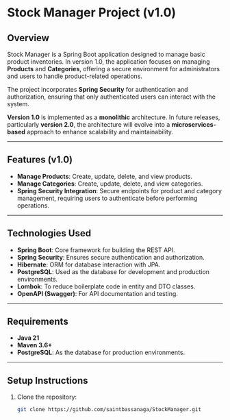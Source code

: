 # Stock Manager Project (v1.0)

## Overview
Stock Manager is a Spring Boot application designed to manage basic product inventories. In version 1.0, the application focuses on managing **Products** and **Categories**, offering a secure environment for administrators and users to handle product-related operations.

The project incorporates **Spring Security** for authentication and authorization, ensuring that only authenticated users can interact with the system.

**Version 1.0** is implemented as a **monolithic** architecture. In future releases, particularly **version 2.0**, the architecture will evolve into a **microservices-based** approach to enhance scalability and maintainability.

---

## Features (v1.0)
- **Manage Products**: Create, update, delete, and view products.
- **Manage Categories**: Create, update, delete, and view categories.
- **Spring Security Integration**: Secure endpoints for product and category management, requiring users to authenticate before performing operations.

---

## Technologies Used
- **Spring Boot**: Core framework for building the REST API.
- **Spring Security**: Ensures secure authentication and authorization.
- **Hibernate**: ORM for database interaction with JPA.
- **PostgreSQL**: Used as the database for development and production environments.
- **Lombok**: To reduce boilerplate code in entity and DTO classes.
- **OpenAPI (Swagger)**: For API documentation and testing.
  
---

## Requirements
- **Java 21**
- **Maven 3.6+**
- **PostgreSQL**: As the database for production environments.

---

## Setup Instructions
1. Clone the repository:
   ```bash
   git clone https://github.com/saintbassanaga/StockManager.git

